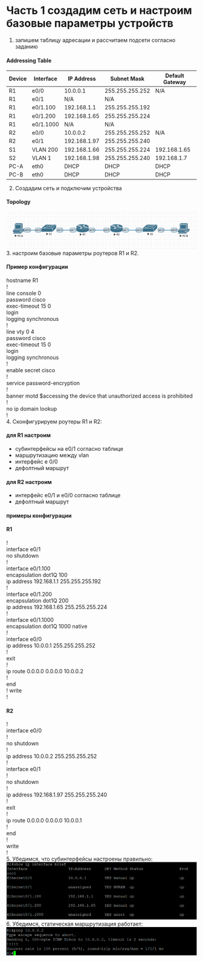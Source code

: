 # Часть 1 создадим сеть и настроим базовые параметры устройств
1. запишем таблицу адресации и рассчитаем подсети согласно заданию
#### Addressing Table
Device    |	Interface    | IP Address     | Subnet Mask    | Default Gateway|  
------    | ------------ | -------------- | -------------- | ---------------|
R1	      | e0/0         |	10.0.0.1      | 255.255.255.252|      N/A       |
R1        | e0/1         |	N/A           |	N/A            |                |
R1        | e0/1.100     | 192.168.1.1    | 255.255.255.192|                |
R1        | e0/1.200     | 192.168.1.65   | 255.255.255.224|                |
R1        | e0/1.1000    | N/A            |	N/A            |                |
R2	      | e0/0         | 10.0.0.2       | 255.255.255.252|      N/A       |
R2        | e0/1         | 192.168.1.97   | 255.255.255.240|                |
S1        | VLAN 200     | 192.168.1.66   | 255.255.255.224| 192.168.1.65   |
S2        |	VLAN 1       | 192.168.1.98   | 255.255.255.240| 192.168.1.7    |
PC-A	  | eth0         | DHCP           | DHCP           |	DHCP        |
PC-B	  | eth0         | DHCP           |	DHCP           |	DHCP        |
2. Создадим сеть и подключим устройства
#### Topology
![alt-текст](https://github.com/stanlaz/otus_network_engineer/blob/main/Лабораторные%20работы/DHCP/DHCP%20V4/Topology.png)
3. настроим базовые параметры роутеров R1 и R2.    
#### Пример конфигурации
hostname R1  
!  
line console 0  
password cisco  
exec-timeout 15 0  
login  
logging synchronous  
!  
line vty 0 4  
password cisco  
exec-timeout 15 0  
login  
logging synchronous  
!  
enable secret cisco  
!  
service password-encryption  
!  
banner motd $accessing the device that unauthorized access is  prohibited  
!  
no ip domain lookup  
!  
4. Сконфигурируем роутеры R1 и R2:
#### для R1 настроим
- субинтерфейсы на e0/1 согласно таблице
- маршрутизацию между vlan  
- интерфейс e 0/0
- дефолтный маршрут
#### для R2 настроим
- интерфейс e0/1 и e0/0 согласно таблице
- дефолтный маршрут
#### примеры конфигурации
#### R1
!  
interface e0/1  
no shutdown  
!  
interface e0/1.100  
encapsulation dot1Q 100  
ip address 192.168.1.1 255.255.255.192  
!  
interface e0/1.200  
encapsulation dot1Q 200  
ip address 192.168.1.65 255.255.255.224  
!  
interface e0/1.1000  
encapsulation dot1Q 1000 native  
!  
interface e0/0  
ip address 10.0.0.1 255.255.255.252  
!  
exit  
!  
ip route 0.0.0.0 0.0.0.0 10.0.0.2  
!  
end  
!
write  
!
#### R2  
!  
interface e0/0  
!  
no shutdown  
!  
ip address 10.0.0.2 255.255.255.252  
!  
interface e0/1  
!  
no shutdown  
!  
ip address 192.168.1.97 255.255.255.240  
!  
exit  
!  
ip route 0.0.0.0 0.0.0.0 10.0.0.1  
!  
end  
!  
write  
!  
5. Убедимся, что субинтерфейсы настроены правильно:
![alt-текст](https://github.com/stanlaz/otus_network_engineer/blob/main/Лабораторные%20работы/DHCP/DHCP%20V4/interface.png)
6. Убедимся, статическая маршрутизация работает:
![alt-текст](https://github.com/stanlaz/otus_network_engineer/blob/main/Лабораторные%20работы/DHCP/DHCP%20V4/ping%20R1%20to%20R2.png)

